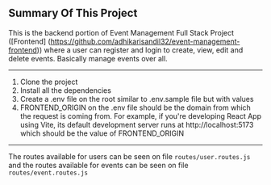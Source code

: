 ## Summary Of This Project

This is the backend portion of Event Management Full Stack Project ([Frontend] (https://github.com/adhikarisandil32/event-management-frontend)) where a user can register and login to create, view, edit and delete events. Basically manage events over all.

---

1. Clone the project
2. Install all the dependencies
3. Create a .env file on the root similar to .env.sample file but with values
4. FRONTEND_ORIGIN on the .env file should be the domain from which the request is coming from. For example, if you're developing React App using Vite, its default development server runs at http://localhost:5173 which should be the value of FRONTEND_ORIGIN

---

The routes available for users can be seen on file `routes/user.routes.js` and the routes available for events can be seen on file `routes/event.routes.js`
